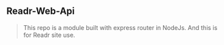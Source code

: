 ## Readr-Web-Api
> This repo is a module built with express router in NodeJs. And this is for Readr site use.